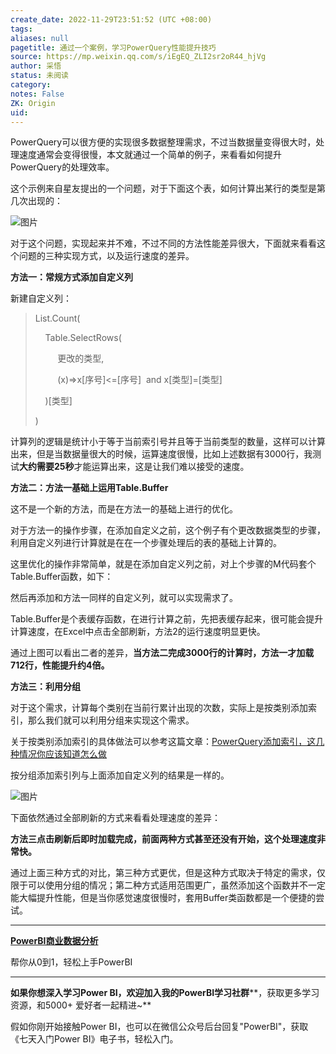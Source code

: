 ```yaml
---
create_date: 2022-11-29T23:51:52 (UTC +08:00)
tags: 
aliases: null
pagetitle: 通过一个案例，学习PowerQuery性能提升技巧
source: https://mp.weixin.qq.com/s/iEgEQ_ZLI2sr2oR44_hjVg
author: 采悟
status: 未阅读
category: 
notes: False
ZK: Origin
uid: 
---
```


PowerQuery可以很方便的实现很多数据整理需求，不过当数据量变得很大时，处理速度通常会变得很慢，本文就通过一个简单的例子，来看看如何提升PowerQuery的处理效率。  

这个示例来自星友提出的一个问题，对于下面这个表，如何计算出某行的类型是第几次出现的：  

![图片](https://mmbiz.qpic.cn/mmbiz_png/aHEbZtANQJMPQwhTSpTfPicFAAcDUNVshoBzxduFnhLoRMJsZQP0ib2cUr8ibanrST8CGs9o3OHlh89DHsEINhYWA/640?wx_fmt=png&wxfrom=5&wx_lazy=1&wx_co=1)

对于这个问题，实现起来并不难，不过不同的方法性能差异很大，下面就来看看这个问题的三种实现方式，以及运行速度的差异。

**方法一：常规方式添加自定义列**

新建自定义列：

> List.Count(
> 
>     Table.SelectRows(
> 
>          更改的类型,
> 
>          (x)=>x\[序号\]<=\[序号\]  and x\[类型\]=\[类型\]
> 
>     )\[类型\]
> 
> )

计算列的逻辑是统计小于等于当前索引号并且等于当前类型的数量，这样可以计算出来，但是当数据量很大的时候，运算速度很慢，比如上述数据有3000行，我测试**大约需要25秒**才能运算出来，这是让我们难以接受的速度。

**方法二：方法一基础上运用Table.Buffer**

这不是一个新的方法，而是在方法一的基础上进行的优化。

对于方法一的操作步骤，在添加自定义之前，这个例子有个更改数据类型的步骤，利用自定义列进行计算就是在在一个步骤处理后的表的基础上计算的。  

这里优化的操作非常简单，就是在添加自定义列之前，对上个步骤的M代码套个Table.Buffer函数，如下：

然后再添加和方法一同样的自定义列，就可以实现需求了。

  
Table.Buffer是个表缓存函数，在进行计算之前，先把表缓存起来，很可能会提升计算速度，在Excel中点击全部刷新，方法2的运行速度明显更快。

通过上图可以看出二者的差异，**当方法二完成3000行的计算时，方法一才加载712行，性能提升约4倍。**

**方法三：利用分组**

对于这个需求，计算每个类别在当前行累计出现的次数，实际上是按类别添加索引，那么我们就可以利用分组来实现这个需求。

关于按类别添加索引的具体做法可以参考这篇文章：[PowerQuery添加索引，这几种情况你应该知道怎么做](http://mp.weixin.qq.com/s?__biz=MzA4MzQwMjY4MA==&mid=2484079711&idx=1&sn=8b4718135399c3bb8e6e1d917e3acd70&chksm=8e13a688b9642f9e25e06cd4c0460b9b472f549854b3645ea81c2457a5b3cc9c35c629ef0c7c&scene=21#wechat_redirect)

按分组添加索引列与上面添加自定义列的结果是一样的。

![图片](https://mmbiz.qpic.cn/mmbiz_png/aHEbZtANQJNknhR7Fxv7EJ6aQSh8nEolcc3jxUDNS0hezsExYEeU9z72LOWKxsXytnhhPhtrdPJssA1oaYgibiag/640?wx_fmt=png&wxfrom=5&wx_lazy=1&wx_co=1)

下面依然通过全部刷新的方式来看看处理速度的差异：  

**方法三点击刷新后即时加载完成，前面两种方式甚至还没有开始，这个处理速度非常快。**

通过上面三种方式的对比，第三种方式更优，但是这种方式取决于特定的需求，仅限于可以使用分组的情况；第二种方式适用范围更广，虽然添加这个函数并不一定能大幅提升性能，但是当你感觉速度很慢时，套用Buffer类函数都是一个便捷的尝试。

___

[**PowerBI商业数据分析**](http://mp.weixin.qq.com/s?__biz=MzA4MzQwMjY4MA==&mid=2484074987&idx=1&sn=5cf4ba4b683ee9136bb7a26f6e9bcf01&chksm=8e0c533cb97bda2add48a4576b9c1e230249a5a4160dd93cd677a37ea21d26fc9cc26fc4cb1c&scene=21#wechat_redirect)

帮你从0到1，轻松上手PowerBI

___

**如果你想深入学习Power BI，欢迎加入我的PowerBI学习社群****，获取更多学习资源，和5000+ 爱好者一起精进~**

假如你刚开始接触Power BI，也可以在微信公众号后台回复"PowerBI"，获取《七天入门Power BI》电子书，轻松入门。
